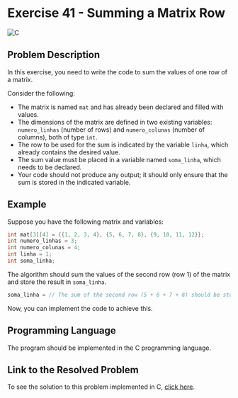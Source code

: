 # Exercise 41 - Summing a Matrix Row

![C](https://img.shields.io/badge/C-DA1F26?style=for-the-badge&logo=c&logoColor=white)

## Problem Description

In this exercise, you need to write the code to sum the values of one row of a matrix.

Consider the following:

- The matrix is named `mat` and has already been declared and filled with values.
- The dimensions of the matrix are defined in two existing variables: `numero_linhas` (number of rows) and `numero_colunas` (number of columns), both of type `int`.
- The row to be used for the sum is indicated by the variable `linha`, which already contains the desired value.
- The sum value must be placed in a variable named `soma_linha`, which needs to be declared.
- Your code should not produce any output; it should only ensure that the sum is stored in the indicated variable.

## Example

Suppose you have the following matrix and variables:

```c
int mat[3][4] = {{1, 2, 3, 4}, {5, 6, 7, 8}, {9, 10, 11, 12}};
int numero_linhas = 3;
int numero_colunas = 4;
int linha = 1;
int soma_linha;
```

The algorithm should sum the values of the second row (row 1) of the matrix and store the result in `soma_linha`.

```c
soma_linha = // The sum of the second row (5 + 6 + 7 + 8) should be stored in soma_linha
```

Now, you can implement the code to achieve this.

## Programming Language

The program should be implemented in the C programming language.

## Link to the Resolved Problem

To see the solution to this problem implemented in C, [click here](/2020_2/CAP/Cycle11/Exercises/E41/E41.c).